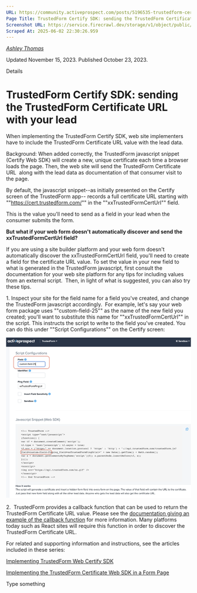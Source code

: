 ```yaml
---
URL: https://community.activeprospect.com/posts/5196535-trustedform-certify-sdk-sending-the-trustedform-certificate-url-with-your-lead
Page Title: TrustedForm Certify SDK: sending the TrustedForm Certificate URL with your lead
Screenshot URL: https://service.firecrawl.dev/storage/v1/object/public/media/screenshot-61faf577-1a45-4996-921b-c8d6327842dd.png
Scraped At: 2025-06-02 22:30:26.959
---
```



[_Ashley Thomas_](https://community.activeprospect.com/memberships/7557566-ashley-thomas)

Updated November 15, 2023. Published October 23, 2023.

Details

# TrustedForm Certify SDK: sending the TrustedForm Certificate URL with your lead

When implementing the TrustedForm Certify SDK, web site implementers have to include the TrustedForm Certificate URL value with the lead data.

Background: When added correctly, the TrustedForm javascript snippet (Certify Web SDK) will create a new, unique certificate each time a browser loads the page. Then, the web site will send the TrustedForm Certificate URL  along with the lead data as documentation of that consumer visit to the page.

By default, the javascript snippet--as initially presented on the Certify screen of the TrustedForm app-- records a full certificate URL starting with ""https://cert.trustedform.com/"" in the ""xxTrustedFormCertUrl"" field.

This is the value you'll need to send as a field in your lead when the consumer submits the form.

**But what if your web form doesn't automatically discover and send the xxTrustedFormCertUrl field?**

If you are using a site builder platform and your web form doesn't automatically discover the xxTrustedFormCertUrl field, you'll need to create a field for the certificate URL value. To set the value in your new field to what is generated in the TrustedForm javascript, first consult the documentation for your web site platform for any tips for including values from an external script.  Then, in light of what is suggested, you can also try these tips.

1\. Inspect your site for the field name for a field you've created, and change the TrustedForm javascript accordingly.  For example, let's say your web form package uses ""custom-field-25"" as the name of the new field you created; you'll want to substitute this name for ""xxTrustedFormCertUrl"" in the script. This instructs the script to write to the field you've created. You can do this under ""Script Configurations"" on the Certify screen:

![](images/image-1.png)

2\.  TrustedForm provides a callback function that can be used to return the TrustedForm Certificate URL value. Please see the [documentation giving an example of the callback function](https://community.activeprospect.com/posts/4076703-callback-function-after-the-certificate-is-inserted-into-your-form) for more information. Many platforms today such as React sites will require this function in order to discover the TrustedForm Certificate URL.

For related and supporting information and instructions, see the articles included in these series:

[Implementing TrustedForm Web Certify SDK](https://community.activeprospect.com/series/4720459-implementing-trustedform-certify-web-sdk)

[Implementing the TrustedForm Certificate Web SDK in a Form Page](https://community.activeprospect.com/series/4190127-implementing-the-trustedform-certify-web-sdk-in-a-form-page)

Type something

